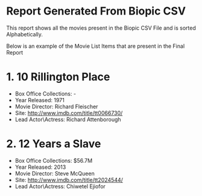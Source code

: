 # Report Generated From Biopic CSV

This report shows all the movies present in the Biopic CSV File and is sorted Alphabetically. 

 
Below is an example of the Movie List Items that are present in the Final Report
 
# 1. 10 Rillington Place

* Box Office Collections: -
* Year Released: 1971
* Movie Director: Richard Fleischer
* Site: http://www.imdb.com/title/tt0066730/
* Lead Actor\Actress: Richard Attenborough

# 2. 12 Years a Slave

* Box Office Collections: $56.7M
* Year Released: 2013
* Movie Director: Steve McQueen
* Site: http://www.imdb.com/title/tt2024544/
* Lead Actor\Actress: Chiwetel Ejiofor
